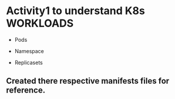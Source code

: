 
# Activity1 to understand K8s WORKLOADS

- Pods

- Namespace

- Replicasets

## Created there respective manifests files for reference. 